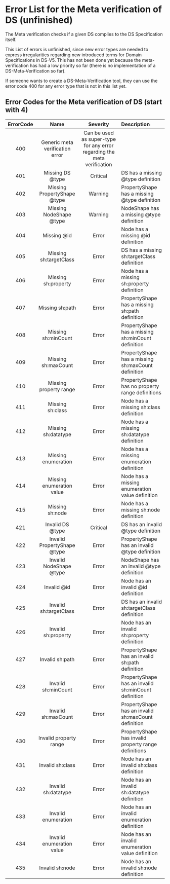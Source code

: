 # Error List for the Meta verification of DS \(unfinished\)

The Meta verification checks if a given DS complies to the DS Specification itself.

This List of errors is unfinished, since new error types are needed to express irregularities regarding new introduced terms for Domain Specifications in DS-V5. This has not been done yet because the meta-verification has had a low priority so far \(there is no implementation of a DS-Meta-Verification so far\).

If someone wants to create a DS-Meta-Verification tool, they can use the error code 400 for any error type that is not in this list yet.

## Error Codes for the Meta verification of DS \(start with 4\)

| ErrorCode | Name | Severity | Description |
| :---: | :---: | :---: | :--- |
| 400 | Generic meta verification error | Can be used as super-type for any error regarding the meta verification |  |
| 401 | Missing DS @type | Critical | DS has a missing @type definition |
| 402 | Missing PropertyShape @type | Warning | PropertyShape has a missing @type definition |
| 403 | Missing NodeShape @type | Warning | NodeShape has a missing @type definition |
| 404 | Missing @id | Error | Node has a missing @id definition |
| 405 | Missing sh:targetClass | Error | DS has a missing sh:targetClass definition |
| 406 | Missing sh:property | Error | Node has a missing sh:property definition |
| 407 | Missing sh:path | Error | PropertyShape has a missing sh:path definition |
| 408 | Missing sh:minCount | Error | PropertyShape has a missing sh:minCount definition |
| 409 | Missing sh:maxCount | Error | PropertyShape has a missing sh:maxCount definition |
| 410 | Missing property range | Error | PropertyShape has no property range definitions |
| 411 | Missing sh:class | Error | Node has a missing sh:class definition |
| 412 | Missing sh:datatype | Error | Node has a missing sh:datatype definition |
| 413 | Missing enumeration | Error | Node has a missing enumeration definition |
| 414 | Missing enumeration value | Error | Node has a missing enumeration value definition |
| 415 | Missing sh:node | Error | Node has a missing sh:node definition |
| 421 | Invalid DS @type | Critical | DS has an invalid @type definition |
| 422 | Invalid PropertyShape @type | Error | PropertyShape has an invalid @type definition |
| 423 | Invalid NodeShape @type | Error | NodeShape has an invalid @type definition |
| 424 | Invalid @id | Error | Node has an invalid @id definition |
| 425 | Invalid sh:targetClass | Error | DS has an invalid sh:targetClass definition |
| 426 | Invalid sh:property | Error | Node has an invalid sh:property definition |
| 427 | Invalid sh:path | Error | PropertyShape has an invalid sh:path definition |
| 428 | Invalid sh:minCount | Error | PropertyShape has an invalid sh:minCount definition |
| 429 | Invalid sh:maxCount | Error | PropertyShape has an invalid sh:maxCount definition |
| 430 | Invalid property range | Error | PropertyShape has invalid property range definitions |
| 431 | Invalid sh:class | Error | Node has an invalid sh:class definition |
| 432 | Invalid sh:datatype | Error | Node has an invalid sh:datatype definition |
| 433 | Invalid enumeration | Error | Node has an invalid enumeration definition |
| 434 | Invalid enumeration value | Error | Node has an invalid enumeration value definition |
| 435 | Invalid sh:node | Error | Node has an invalid sh:node definition |


